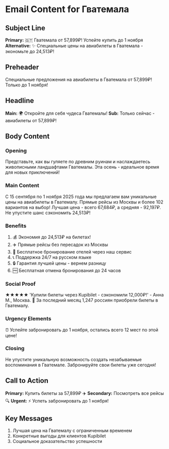 # Email Content for Гватемала

## Subject Line
**Primary:** 🇬🇹 Гватемала от 57,899₽! Успейте купить до 1 ноября
**Alternative:** ✨ Специальные цены на авиабилеты в Гватемала - экономьте до 24,513₽!

## Preheader
Специальные предложения на авиабилеты в Гватемала от 57,899₽! Только до 1 ноября!

## Headline
**Main:** 🌍 Откройте для себя чудеса Гватемалы!
**Sub:** Только сейчас - авиабилеты от 57,899₽!

## Body Content

### Opening
Представьте, как вы гуляете по древним руинам и наслаждаетесь живописными ландшафтами Гватемалы. Эта осень - идеальное время для новых приключений!

### Main Content
С 15 сентября по 1 ноября 2025 года мы предлагаем вам уникальные цены на авиабилеты в Гватемалу. Прямые рейсы из Москвы и более 102 вариантов на выбор! Лучшая цена - всего 67,684₽, а средняя - 92,197₽. Не упустите шанс сэкономить 24,513₽!

### Benefits
1. 💰 Экономия до 24,513₽ на билетах!
2. ✈️ Прямые рейсы без пересадок из Москвы
3. 🏨 Бесплатное бронирование отелей через наш сервис
4. 📞 Поддержка 24/7 на русском языке
5. 🔒 Гарантия лучшей цены - вернем разницу
6. 🆓 Бесплатная отмена бронирования до 24 часов

### Social Proof
★★★★★ 'Купили билеты через Kupibilet - сэкономили 12,000₽!' - Анна М., Москва. 🎯 За последний месяц 1,247 россиян приобрели билеты в Гватемалу.

### Urgency Elements
⏰ Успейте забронировать до 1 ноября, остались всего 12 мест по этой цене!

### Closing
Не упустите уникальную возможность создать незабываемые воспоминания в Гватемале. Забронируйте свои билеты уже сегодня!

## Call to Action
**Primary:** Купить билеты за 57,899₽ ✈️
**Secondary:** Посмотреть все рейсы 🔍
**Urgent:** ⚡ Успеть забронировать до 1 ноября!

## Key Messages
1. Лучшая цена на Гватемалу с ограниченным временем
2. Конкретные выгоды для клиентов Kupibilet
3. Социальное доказательство успешности

